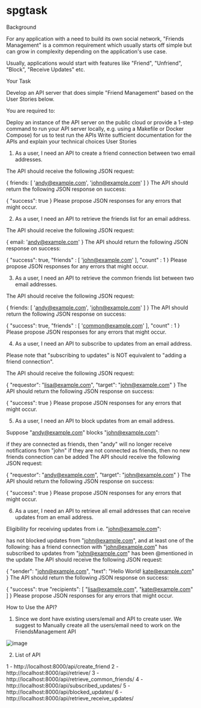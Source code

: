 # spgtask


Background

For any application with a need to build its own social network, "Friends Management" is a common requirement which usually starts off simple but can grow in complexity depending on the application's use case.

Usually, applications would start with features like "Friend", "Unfriend", "Block", "Receive Updates" etc.

Your Task

Develop an API server that does simple "Friend Management" based on the User Stories below.

You are required to:

Deploy an instance of the API server on the public cloud or provide a 1-step command to run your API server locally, e.g. using a Makefile or Docker Compose) for us to test run the APIs
Write sufficient documentation for the APIs and explain your technical choices
User Stories

1. As a user, I need an API to create a friend connection between two email addresses.

The API should receive the following JSON request:

{
  friends:
    [
      'andy@example.com',
      'john@example.com'
    ]
}
The API should return the following JSON response on success:

{
  "success": true
}
Please propose JSON responses for any errors that might occur.

2. As a user, I need an API to retrieve the friends list for an email address.

The API should receive the following JSON request:

{
  email: 'andy@example.com'
}
The API should return the following JSON response on success:

{
  "success": true,
  "friends" :
    [
      'john@example.com'
    ],
  "count" : 1
}
Please propose JSON responses for any errors that might occur.

3. As a user, I need an API to retrieve the common friends list between two email addresses.

The API should receive the following JSON request:

{
  friends:
    [
      'andy@example.com',
      'john@example.com'
    ]
}
The API should return the following JSON response on success:

{
  "success": true,
  "friends" :
    [
      'common@example.com'
    ],
  "count" : 1
}
Please propose JSON responses for any errors that might occur.

4. As a user, I need an API to subscribe to updates from an email address.

Please note that "subscribing to updates" is NOT equivalent to "adding a friend connection".

The API should receive the following JSON request:

{
  "requestor": "lisa@example.com",
  "target": "john@example.com"
}
The API should return the following JSON response on success:

{
  "success": true
}
Please propose JSON responses for any errors that might occur.

5. As a user, I need an API to block updates from an email address.

Suppose "andy@example.com" blocks "john@example.com":

if they are connected as friends, then "andy" will no longer receive notifications from "john"
if they are not connected as friends, then no new friends connection can be added
The API should receive the following JSON request:

{
  "requestor": "andy@example.com",
  "target": "john@example.com"
}
The API should return the following JSON response on success:

{
  "success": true
}
Please propose JSON responses for any errors that might occur.

6. As a user, I need an API to retrieve all email addresses that can receive updates from an email address.

Eligibility for receiving updates from i.e. "john@example.com":

has not blocked updates from "john@example.com", and
at least one of the following:
has a friend connection with "john@example.com"
has subscribed to updates from "john@example.com"
has been @mentioned in the update
The API should receive the following JSON request:

{
  "sender":  "john@example.com",
  "text": "Hello World! kate@example.com"
}
The API should return the following JSON response on success:

{
  "success": true
  "recipients":
    [
      "lisa@example.com",
      "kate@example.com"
    ]
}
Please propose JSON responses for any errors that might occur.



How to Use the API?

1) Since we dont have existing users/email and API to create user. 
   We suggest to Manually create all the users/email need to work on the FriendsManagement API

![image](https://cloud.githubusercontent.com/assets/3206118/25903850/2b2a66a0-35d0-11e7-88d3-5300fc48a043.png)


2) List of API

  1 - http://localhost:8000/api/create_friend
  2 - http://localhost:8000/api/retrieve/
  3 - http://localhost:8000/api/retrieve_common_friends/
  4 - http://localhost:8000/api/subscribed_updates/
  5 - http://localhost:8000/api/blocked_updates/
  6 - http://localhost:8000/api/retrieve_receive_updates/
